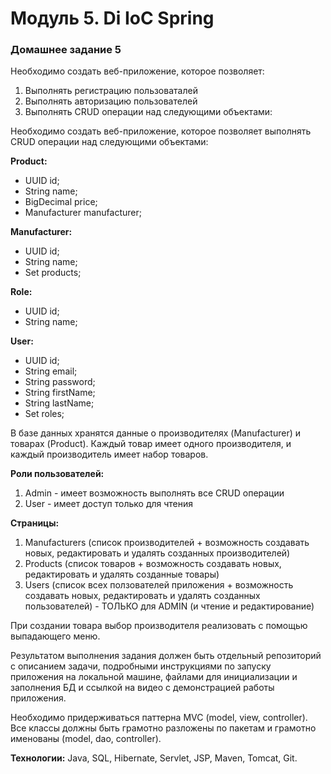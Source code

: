 # Модуль 5. Di IoC Spring
### Домашнее задание 5
Необходимо создать веб-приложение, которое позволяет:
1. Выполнять регистрацию пользоваталей
2. Выполнять авторизацию пользователей
3. Выполнять CRUD операции над следующими объектами:

Необходимо создать веб-приложение, которое позволяет выполнять CRUD операции над следующими объектами:

**Product:**
- UUID id;
- String name;
- BigDecimal price;
- Manufacturer manufacturer;

**Manufacturer:**
- UUID id;
- String name;
- Set products;

**Role:**
- UUID id;
- String name;

**User:**
- UUID id;
- String email;
- String password;
- String firstName;
- String lastName;
- Set<Role> roles;

В базе данных хранятся данные о производителях (Manufacturer) и товарах (Product). Каждый товар имеет одного производителя, и каждый производитель имеет набор товаров.

**Роли пользователей:**
1. Admin - имеет возможность выполнять все CRUD операции
2. User - имеет доступ только для чтения

**Страницы:**

1. Manufacturers (список производителей + возможность создавать новых, редактировать и удалять созданных производителей)
2. Products (список товаров + возможность создавать новых, редактировать и удалять созданные товары)
3. Users (список всех ползователей приложения + возможность создавать новых, редактировать и удалять созданных пользователей) - ТОЛЬКО для ADMIN (и чтение и редактирование)

При создании товара выбор производителя реализовать с помощью выпадающего меню.

Результатом выполнения задания должен быть отдельный репозиторий с описанием задачи, подробными инструкциями по запуску приложения на локальной машине, файлами для инициализации и заполнения БД и ссылкой на видео с демонстрацией работы приложения.

Необходимо придерживаться паттерна MVC (model, view, controller). Все классы должны быть грамотно разложены по пакетам и грамотно именованы (model, dao, controller).

**Технологии:**
Java, SQL, Hibernate, Servlet, JSP, Maven, Tomcat, Git.
